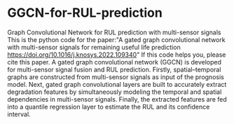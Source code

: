 # GGCN-for-RUL-prediction
Graph Convolutional Network for RUL prediction with multi-sensor signals
This is the python code for the paper:"A gated graph convolutional network with multi-sensor signals for remaining useful life prediction
https://doi.org/10.1016/j.knosys.2022.109340"
If this code helps you, please cite this paper.
A gated graph convolutional network (GGCN) is developed for multi-sensor signal fusion and RUL prediction. Firstly, spatial–temporal graphs
are constructed from multi-sensor signals as input of the prognosis model. Next, gated graph convolutional layers are built to accurately 
extract degradation features by simultaneously modeling the temporal and spatial dependencies in multi-sensor signals. Finally, the extracted
features are fed into a quantile regression layer to estimate the RUL and its confidence interval.
